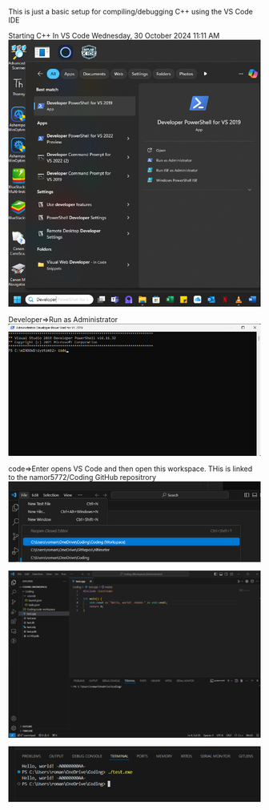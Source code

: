 This is just a basic setup for compiling/debugging C++ using the VS Code IDE

Starting C++ In VS Code
Wednesday, 30 October 2024
11:11 AM
![alt text](image-1.png)

Developer=>Run as Administrator
![alt text](image-2.png)

code=>Enter opens VS Code and then open this workspace. THis is linked to the namor5772/Coding GitHub repositrory
![alt text](image-5.png)

![alt text](image-3.png)

![alt text](image-4.png)



